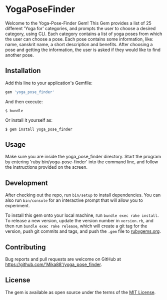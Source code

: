 # YogaPoseFinder

Welcome to the Yoga-Pose-Finder Gem! 
This Gem provides a list of 25 different 'Yoga for' categories, and prompts the user to choose a desired category, using CLI. 
Each category contains a list of yoga poses from which the user can choose a pose.
Each pose contains some information, like: name, sanskrit name, a short description and benefits.
After choosing a pose and getting the information, the user is asked if they would like to find another pose. 

## Installation

Add this line to your application's Gemfile:

```ruby
gem 'yoga_pose_finder'
```

And then execute:

    $ bundle

Or install it yourself as:

    $ gem install yoga_pose_finder

## Usage
Make sure you are inside the yoga_pose_finder directory. 
Start the program by entering 'ruby bin/yoga-pose-finder' into the command line,
and follow the instructions provided on the screen. 

## Development

After checking out the repo, run `bin/setup` to install dependencies. You can also run `bin/console` for an interactive prompt that will allow you to experiment.

To install this gem onto your local machine, run `bundle exec rake install`. To release a new version, update the version number in `version.rb`, and then run `bundle exec rake release`, which will create a git tag for the version, push git commits and tags, and push the `.gem` file to [rubygems.org](https://rubygems.org).

## Contributing

Bug reports and pull requests are welcome on GitHub at https://github.com/'Mika88'/yoga_pose_finder.

## License

The gem is available as open source under the terms of the [MIT License](https://opensource.org/licenses/MIT).
